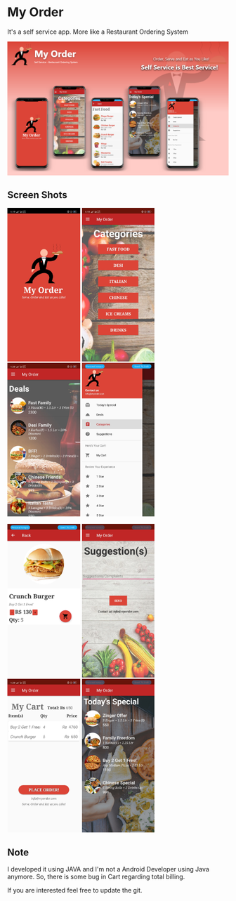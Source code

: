 # My Order

It's a self service app. More like a Restaurant Ordering System

<img src = "screenshot/myorder.png">

## Screen Shots

<img src = "screenshot/splash.jpg" height = 350;> <img src = "screenshot/category.jpg" height = 350;> <img src = "screenshot/deals.jpg" height = 350;> <img src = "screenshot/drawer.jpg" height = 350;>

<img src = "screenshot/fastdetails.jpg" height = 350;> <img src = "screenshot/suggest.jpg" height = 350;> <img src = "screenshot/cart.jpg" height = 350;> <img src = "screenshot/todaySpecial.jpg" height = 350;>

## Note
I developed it using JAVA and I'm not a Android Developer using Java anymore. So, there is some bug in Cart regarding total billing.

If you are interested feel free to update the git.